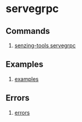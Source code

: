 # servegrpc

## Commands

1. [senzing-tools servegrpc](https://hub.senzing.com/senzing-tools/senzing-tools_servegrpc.html)

## Examples

1. [examples](examples.md)

## Errors

1. [errors](errors.md)
